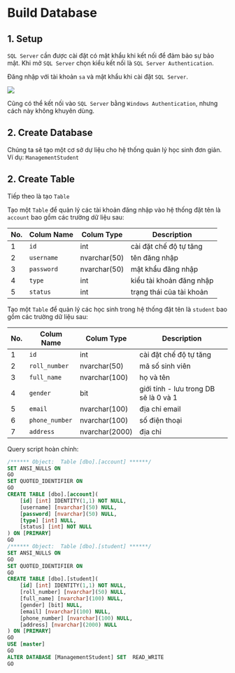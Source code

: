 # Build Database

## 1. Setup
`SQL Server` cần được cài đặt có mật khẩu khi kết nối để đảm bảo sự bảo mật. Khi mở `SQL Server` chọn kiểu kết nối là `SQL Server Authentication`.

Đăng nhập với tài khoản `sa` và mật khẩu khi cài đặt `SQL Server`.

![](https://github.com/AnhDT11/Course-JavaCore-JDBC/blob/master/Images/SQLSetup.PNG)

Cũng có thể kết nối vào `SQL Server` bằng `Windows Authentication`, nhưng cách này không khuyên dùng.

## 2. Create Database

Chúng ta sẽ tạo một cơ sở dự liệu cho hệ thống quản lý học sinh đơn giản. Ví dụ: `ManagementStudent`

## 2. Create Table

Tiếp theo là tạo `Table`

Tạo một `Table` để quản lý các tài khoản đăng nhập vào hệ thống đặt tên là `account` bao gồm các trường dữ liệu sau:

| No. | Colum Name | Colum Type | Description |
| --- | --- | --- | --- |
| 1 | `id` | int | cài đặt chế độ tự tăng |
| 2 | `username` | nvarchar(50) | tên đăng nhập |
| 3 | `password` | nvarchar(50) | mật khẩu đăng nhập |
| 4 | `type` | int | kiểu tài khoản đăng nhập |
| 5 | `status` | int | trạng thái của tài khoản |

Tạo một `Table` để quản lý các học sinh trong hệ thống đặt tên là `student` bao gồm các trường dữ liệu sau:

| No. | Colum Name | Colum Type | Description |
| --- | --- | --- | --- |
| 1 | `id` | int | cài đặt chế độ tự tăng |
| 2 | `roll_number` | nvarchar(50) | mã số sinh viên |
| 3 | `full_name` | nvarchar(100) | họ và tên|
| 4 | `gender` | bit | giới tính - lưu trong DB sẽ là 0 và 1 |
| 5 | `email` | nvarchar(100) | địa chỉ email |
| 6 | `phone_number` | nvarchar(100) | số điện thoại |
| 7 | `address` | nvarchar(2000) | địa chỉ |

Query script hoàn chỉnh:
```sql
/****** Object:  Table [dbo].[account] ******/
SET ANSI_NULLS ON
GO
SET QUOTED_IDENTIFIER ON
GO
CREATE TABLE [dbo].[account](
	[id] [int] IDENTITY(1,1) NOT NULL,
	[username] [nvarchar](50) NULL,
	[password] [nvarchar](50) NULL,
	[type] [int] NULL,
	[status] [int] NOT NULL
) ON [PRIMARY]
GO
/****** Object:  Table [dbo].[student] ******/
SET ANSI_NULLS ON
GO
SET QUOTED_IDENTIFIER ON
GO
CREATE TABLE [dbo].[student](
	[id] [int] IDENTITY(1,1) NOT NULL,
	[roll_number] [nvarchar](50) NULL,
	[full_name] [nvarchar](100) NULL,
	[gender] [bit] NULL,
	[email] [nvarchar](100) NULL,
	[phone_number] [nvarchar](100) NULL,
	[address] [nvarchar](2000) NULL
) ON [PRIMARY]
GO
USE [master]
GO
ALTER DATABASE [ManagementStudent] SET  READ_WRITE 
GO
```
